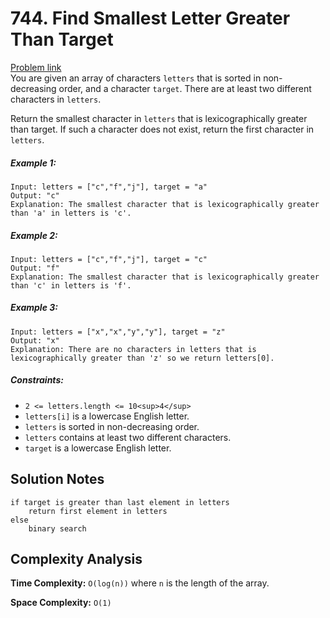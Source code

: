 # 744. Find Smallest Letter Greater Than Target

[Problem link](https://leetcode.com/problems/find-smallest-letter-greater-than-target) <br/>
You are given an array of characters `letters` that is sorted in non-decreasing order, and a character `target`. There are at least two different characters in `letters`.

Return the smallest character in `letters` that is lexicographically greater than target. If such a character does not exist, return the first character in `letters`.

##### Example 1:

```
Input: letters = ["c","f","j"], target = "a"
Output: "c"
Explanation: The smallest character that is lexicographically greater than 'a' in letters is 'c'.
```

##### Example 2:

```
Input: letters = ["c","f","j"], target = "c"
Output: "f"
Explanation: The smallest character that is lexicographically greater than 'c' in letters is 'f'.
```

##### Example 3:

```
Input: letters = ["x","x","y","y"], target = "z"
Output: "x"
Explanation: There are no characters in letters that is lexicographically greater than 'z' so we return letters[0].
```

##### Constraints:

-   `2 <= letters.length <= 10<sup>4</sup>`
-   `letters[i]` is a lowercase English letter.
-   `letters` is sorted in non-decreasing order.
-   `letters` contains at least two different characters.
-   `target` is a lowercase English letter.


## Solution Notes

```
if target is greater than last element in letters
    return first element in letters
else
    binary search
```

## Complexity Analysis

**Time Complexity:** `O(log(n))` where `n` is the length of the array.

**Space Complexity:** `O(1)`

